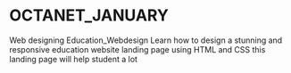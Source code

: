 # OCTANET_JANUARY
Web designing 
Education_Webdesign
Learn how to design a stunning and responsive education website landing page using HTML and CSS 
this landing page will help student a lot
